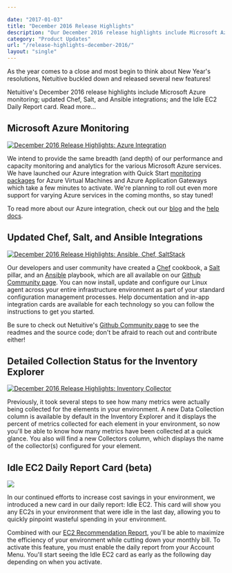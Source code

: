 ```yaml
---

date: "2017-01-03"
title: "December 2016 Release Highlights"
description: "Our December 2016 release highlights include Microsoft Azure monitoring, updated Chef, Salt, & Ansible integrations, & an Idle EC2 Daily Report card."
category: "Product Updates"
url: "/release-highlights-december-2016/"
layout: "single"
---
```


As the year comes to a close and most begin to think about New Year's resolutions, Netuitive buckled down and released several new features!

Netuitive's December 2016 release highlights include Microsoft Azure monitoring; updated Chef, Salt, and Ansible integrations; and the Idle EC2 Daily Report card. Read more...

Microsoft Azure Monitoring
--------------------------

[![December 2016 Release Highlights: Azure Integration](/wp-content/uploads/2017/07/dec_rnh_azure.png)](/wp-content/uploads/2017/07/dec_rnh_azure.png)

We intend to provide the same breadth (and depth) of our performance and capacity monitoring and analytics for the various Microsoft Azure services. We have launched our Azure integration with Quick Start [monitoring packages](/aws-monitoring-best-practices-using-pre-configured-dashboards) for Azure Virtual Machines and Azure Application Gateways which take a few minutes to activate. We're planning to roll out even more support for varying Azure services in the coming months, so stay tuned!

To read more about our Azure integration, check out our [blog](/introducing-microsoft-azure-integration) and the [help docs](https://help.netuitive.com/Content/Datasources/Netuitive/microsoft_azure.htm).

Updated Chef, Salt, and Ansible Integrations
--------------------------------------------

[![December 2016 Release Highlights: Ansible, Chef, SaltStack](/wp-content/uploads/2017/07/dec_rnh_chef-salt-ans.png)](/wp-content/uploads/2017/07/dec_rnh_chef-salt-ans.png)

Our developers and user community have created a [Chef](https://www.chef.io/chef/) cookbook, a [Salt](https://saltstack.com/) pillar, and an [Ansible](https://www.ansible.com/) playbook, which are all available on our [Github Community page](https://github.com/Netuitive/Netuitive_PHP_Client). You can now install, update and configure our Linux agent across your entire infrastructure environment as part of your standard configuration management processes. Help documentation and in-app integration cards are available for each technology so you can follow the instructions to get you started.

Be sure to check out Netuitive's [Github Community page](https://github.com/Netuitive/Netuitive_PHP_Client) to see the readmes and the source code; don't be afraid to reach out and contribute either!

Detailed Collection Status for the Inventory Explorer
-----------------------------------------------------

[![December 2016 Release Highlights: Inventory Collector](/wp-content/uploads/2017/07/dec_rnh_inv-1024x486.png)](/wp-content/uploads/2017/07/dec_rnh_inv.png)

Previously, it took several steps to see how many metrics were actually being collected for the elements in your environment. A new Data Collection column is available by default in the Inventory Explorer and it displays the percent of metrics collected for each element in your environment, so now you'll be able to know how many metrics have been collected at a quick glance. You also will find a new Collectors column, which displays the name of the collector(s) configured for your element.

Idle EC2 Daily Report Card (beta)
---------------------------------

![](/wp-content/uploads/2017/07/dailyreportedited.png)

In our continued efforts to increase cost savings in your environment, we introduced a new card in our daily report: Idle EC2. This card will show you any EC2s in your environment that were idle in the last day, allowing you to quickly pinpoint wasteful spending in your environment.

Combined with our [EC2 Recommendation Report](/ec2-cost-analysis-recommendations), you'll be able to maximize the efficiency of your environment while cutting down your monthly bill. To activate this feature, you must enable the daily report from your Account Menu. You'll start seeing the Idle EC2 card as early as the following day depending on when you activate.
